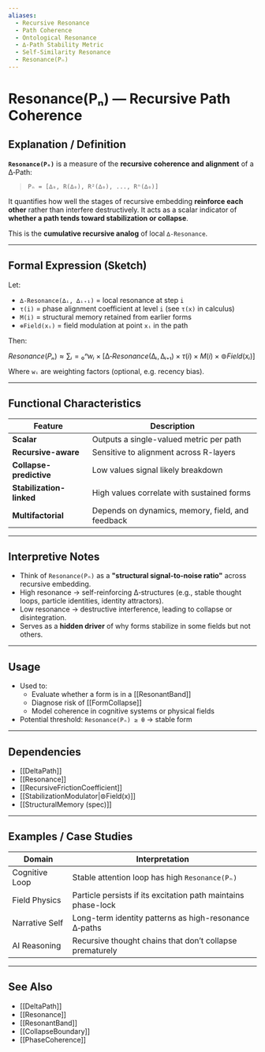 ```yaml
---
aliases:
  - Recursive Resonance
  - Path Coherence
  - Ontological Resonance
  - ∆‑Path Stability Metric
  - Self-Similarity Resonance
  - Resonance(Pₙ)
---
```


# Resonance(Pₙ) — Recursive Path Coherence

## Explanation / Definition

**`Resonance(Pₙ)`** is a measure of the **recursive coherence and alignment** of a ∆‑Path:

> `Pₙ = [∆₀, R(∆₀), R²(∆₀), ..., Rⁿ(∆₀)]`

It quantifies how well the stages of recursive embedding **reinforce each other** rather than interfere destructively. It acts as a scalar indicator of **whether a path tends toward stabilization or collapse**.

This is the **cumulative recursive analog** of local `∆‑Resonance`.

---

## Formal Expression (Sketch)

Let:
- `∆‑Resonance(∆ᵢ, ∆ᵢ₊₁)` = local resonance at step `i`
- `τ(i)` = phase alignment coefficient at level `i` (see `τ(x)` in calculus)
- `M(i)` = structural memory retained from earlier forms
- `⊚Field(xᵢ)` = field modulation at point `xᵢ` in the path

Then:

$Resonance(Pₙ) ≈ ∑ᵢ=₀ⁿ wᵢ × [∆‑Resonance(∆ᵢ, ∆ᵢ₊₁) × τ(i) × M(i) × ⊚Field(xᵢ)]$

Where `wᵢ` are weighting factors (optional, e.g. recency bias).

---

## Functional Characteristics

| Feature               | Description |
|-----------------------|-------------|
| **Scalar**            | Outputs a single-valued metric per path |
| **Recursive-aware**   | Sensitive to alignment across R-layers |
| **Collapse-predictive** | Low values signal likely breakdown |
| **Stabilization-linked** | High values correlate with sustained forms |
| **Multifactorial**    | Depends on dynamics, memory, field, and feedback |

---

## Interpretive Notes

- Think of `Resonance(Pₙ)` as a **"structural signal-to-noise ratio"** across recursive embedding.
- High resonance → self-reinforcing ∆‑structures (e.g., stable thought loops, particle identities, identity attractors).
- Low resonance → destructive interference, leading to collapse or disintegration.
- Serves as a **hidden driver** of why forms stabilize in some fields but not others.

---

## Usage

- Used to:
  - Evaluate whether a form is in a [[ResonantBand]]
  - Diagnose risk of [[FormCollapse]]
  - Model coherence in cognitive systems or physical fields
- Potential threshold: `Resonance(Pₙ) ≥ θ` → stable form

---

## Dependencies

- [[DeltaPath]]
- [[Resonance]]
- [[RecursiveFrictionCoefficient]]
- [[StabilizationModulator|⊚Field(x)]]
- [[StructuralMemory (spec)]]

---

## Examples / Case Studies

| Domain        | Interpretation |
|---------------|----------------|
| Cognitive Loop | Stable attention loop has high `Resonance(Pₙ)` |
| Field Physics  | Particle persists if its excitation path maintains phase-lock |
| Narrative Self | Long-term identity patterns as high-resonance ∆‑paths |
| AI Reasoning   | Recursive thought chains that don’t collapse prematurely |

---

## See Also

- [[DeltaPath]]
- [[Resonance]]
- [[ResonantBand]]
- [[CollapseBoundary]]
- [[PhaseCoherence]]